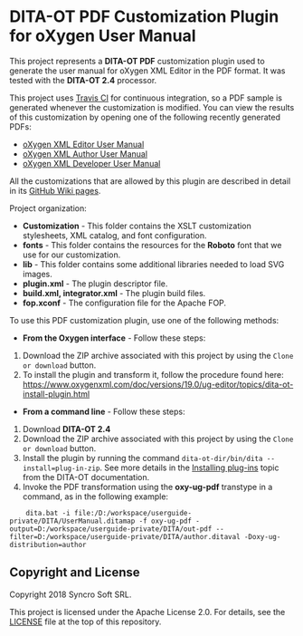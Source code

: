 # DITA-OT PDF Customization Plugin for oXygen User Manual 

This project represents a **DITA-OT PDF** customization plugin used to generate the user manual for oXygen XML Editor in the PDF format. It was tested with the **DITA-OT 2.4** processor.

This project uses [Travis CI](https://travis-ci.org/) for continuous integration, so a PDF sample is generated whenever the customization is modified. You can view the results of this customization by opening one of the following recently generated PDFs:
* [oXygen XML Editor User Manual](https://oxygenxml.github.io/com.oxygenxml.pdf2.ug/oXygen-ug/editor/UserManual.pdf)
* [oXygen XML Author User Manual](https://oxygenxml.github.io/com.oxygenxml.pdf2.ug/oXygen-ug/author/UserManual.pdf)
* [oXygen XML Developer User Manual](https://oxygenxml.github.io/com.oxygenxml.pdf2.ug/oXygen-ug/developer/UserManual.pdf)

All the customizations that are allowed by this plugin are described in detail in its [GitHub Wiki pages](https://github.com/oxygenxml/com.oxygenxml.pdf2.ug/wiki).

Project organization:

- **Customization** - This folder contains the XSLT customization stylesheets, XML catalog, and font configuration.
- **fonts** - This folder contains the resources for the **Roboto** font that we use for our customization.
- **lib** - This folder contains some additional libraries needed to load SVG images.
- **plugin.xml** - The plugin descriptor file.
- **build.xml, integrator.xml** - The plugin build files.
- **fop.xconf** - The configuration file for the Apache FOP.


To use this PDF customization plugin, use one of the following methods:

* **From the Oxygen interface** - Follow these steps:
1. Download the ZIP archive associated with this project by using the ``Clone or download`` button.
2. To install the plugin and transform it, follow the procedure found here: https://www.oxygenxml.com/doc/versions/19.0/ug-editor/topics/dita-ot-install-plugin.html

* **From a command line** - Follow these steps:
1. Download **DITA-OT 2.4** 
2. Download the ZIP archive associated with this project by using the ``Clone or download`` button.
3. Install the plugin by running the command ``dita-ot-dir/bin/dita --install=plug-in-zip``. See more details in the [Installing plug-ins](http://www.dita-ot.org/2.4/dev_ref/plugins-installing.html) topic from the DITA-OT documentation.
4. Invoke the PDF transformation using the **oxy-ug-pdf** transtype in a command, as in the following example:
```
    dita.bat -i file:/D:/workspace/userguide-private/DITA/UserManual.ditamap -f oxy-ug-pdf -output=D:/workspace/userguide-private/DITA/out-pdf --filter=D:/workspace/userguide-private/DITA/author.ditaval -Doxy-ug-distribution=author
```
Copyright and License
---------------------
Copyright 2018 Syncro Soft SRL.

This project is licensed under the Apache License 2.0. For details, see the [LICENSE](https://github.com/oxygenxml/com.oxygenxml.pdf2.ug/blob/master/LICENSE) file at the top of this repository.
